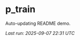 # p_train

Auto-updating README demo.

<!--START_SECTION:status-->
_Last run: 2025-09-07 22:31 UTC_
<!--END_SECTION:status-->





























































































































































































































































































































































































